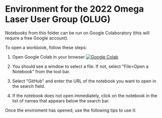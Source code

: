# Environment for the 2022 Omega Laser User Group (OLUG)

Notebooks from this folder can be run on Google Colaboratory (this will require a free Google account). 

To open a workbook, follow these steps:

1. Open Google Colab in your browser [![Google Colab](https://mybinder.org/badge_logo.svg)](https://colab.research.google.com/)

2. You should see a window to select a file. If not, select "File>Open a Notebook" from the tool bar. 

3. Select "GitHub" and enter the URL of the notebook you want to open in the search field. 

4. If the notebook does not open immediately, click on the notebook in the list of names that appears below the search bar. 

Once the enviroment has opened, use the following tips to use it: 
